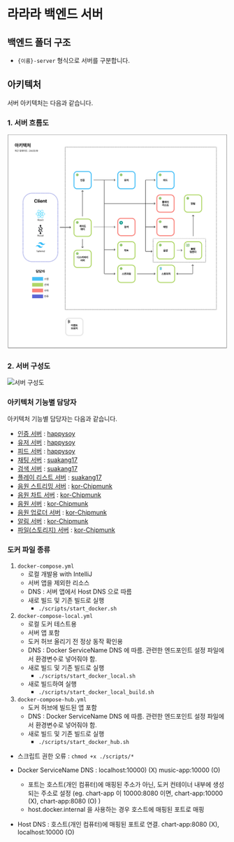 # 라라라 백엔드 서버

## 백엔드 폴더 구조

- `{이름}-server` 형식으로 서버를 구분합니다.  

## 아키텍처

서버 아키텍처는 다음과 같습니다.

### 1. 서버 흐름도

![서버 흐름도](../../resources/서버흐름도.png)

### 2. 서버 구성도

![서버 구성도](../../resources/서버구성도.png)

### 아키텍처 기능별 담당자

아키텍처 기능별 담당자는 다음과 같습니다.

- [인증 서버](./auth-server/README.md) : [happysoy](https://www.github.com/happysoy)
- [유저 서버](./user-server/README.md) : [happysoy](https://www.github.com/happysoy)
- [피드 서버](./feed-server/README.md) : [happysoy](https://www.github.com/happysoy)
- [채팅 서버](./chatting-server/README.md) : [suakang17](https://www.github.com/suakang17)
- [검색 서버](./search-server/README.md) : [suakang17](https://www.github.com/suakang17)
- [플레이 리스트 서버](./playlist-server/README.md) : [suakang17](https://www.github.com/suakang17)
- [음원 스트리밍 서버](./streaming-server/README.md) : [kor-Chipmunk](https://www.github.com/kor-Chipmunk)
- [음원 차트 서버](./chart-server/README.md) : [kor-Chipmunk](https://www.github.com/kor-Chipmunk)
- [음원 서버](./music-server/README.md) : [kor-Chipmunk](https://www.github.com/kor-Chipmunk)
- [음원 업로더 서버](./music-uploader-server/README.md) : [kor-Chipmunk](https://www.github.com/kor-Chipmunk)
- [알림 서버](./alarm-server/README.md) : [kor-Chipmunk](https://www.github.com/kor-Chipmunk)
- [파일(스토리지) 서버](./storage-server/README.md) : [kor-Chipmunk](https://www.github.com/kor-Chipmunk)

### 도커 파일 종류

1. `docker-compose.yml`
    - 로컬 개발용 with IntelliJ
    - 서버 앱을 제외한 리소스
    - DNS : 서버 앱에서 Host DNS 으로 따름
    - 새로 빌드 및 기존 빌드로 실행
        - `./scripts/start_docker.sh`
2. `docker-compose-local.yml`
   - 로컬 도커 테스트용
   - 서버 앱 포함
   - 도커 허브 올리기 전 정상 동작 확인용
   - DNS : Docker ServiceName DNS 에 따름. 관련한 엔드포인트 설정 파일에서 환경변수로 넣어줘야 함.
   - 새로 빌드 및 기존 빌드로 실행
       - `./scripts/start_docker_local.sh`
   - 새로 빌드하여 실행
       - `./scripts/start_docker_local_build.sh`
3. `docker-compose-hub.yml`
   - 도커 허브에 빌드된 앱 포함
   - DNS : Docker ServiceName DNS 에 따름. 관련한 엔드포인트 설정 파일에서 환경변수로 넣어줘야 함.
   - 새로 빌드 및 기존 빌드로 실행
       - `./scripts/start_docker_hub.sh`

* 스크립트 권한 오류 : `chmod +x ./scripts/*`

* Docker ServiceName DNS : localhost:10000) (X) music-app:10000 (O)
    - 포트는 호스트(개인 컴퓨터)에 매핑된 주소가 아닌, 도커 컨테이너 내부에 생성되는 주소로 설정 (eg. chart-app 이 10000:8080 이면, chart-app:10000 (X), chart-app:8080 (O) )
    - host.docker.internal 을 사용하는 경우 호스트에 매핑된 포트로 매핑
* Host DNS : 호스트(개인 컴퓨터)에 매핑된 포트로 연결. chart-app:8080 (X), localhost:10000 (O)
